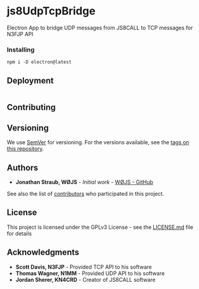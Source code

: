 # js8UdpTcpBridge
Electron App to bridge UDP messages from JS8CALL to TCP messages for N3FJP API

### Installing
```
npm i -D electron@latest
```

## Deployment
```
```

## Contributing

## Versioning

We use [SemVer](http://semver.org/) for versioning. For the versions available, see the [tags on this repository](https://github.com/w0js/js8UdpTcpBridge/releases). 

## Authors

* **Jonathan Straub, WØJS** - *Initial work* - [WØJS - GitHub](https://github.com/w0js)

See also the list of [contributors](https://github.com/your/project/contributors) who participated in this project.

## License

This project is licensed under the GPLv3 License - see the [LICENSE.md](LICENSE.md) file for details

## Acknowledgments

* **Scott Davis, N3FJP** - Provided TCP API to his software
* **Thomas Wagner, N1MM** - Provided UDP API to his software
* **Jordan Sherer, KN4CRD** - Creator of JS8CALL software